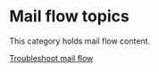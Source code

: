 # Mail flow topics


This category holds mail flow content.

[Troubleshoot mail flow](troubleshooting-mailflow.md)